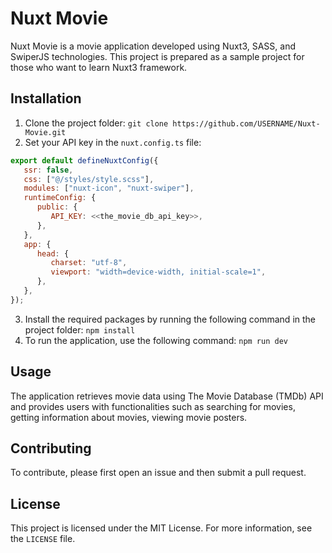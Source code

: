 # Nuxt Movie

Nuxt Movie is a movie application developed using Nuxt3, SASS, and SwiperJS technologies. This project is prepared as a sample project for those who want to learn Nuxt3 framework.

## Installation

1. Clone the project folder: `git clone https://github.com/USERNAME/Nuxt-Movie.git`
2. Set your API key in the `nuxt.config.ts` file:
```js
export default defineNuxtConfig({
   ssr: false,
   css: ["@/styles/style.scss"],
   modules: ["nuxt-icon", "nuxt-swiper"],
   runtimeConfig: {
      public: {
         API_KEY: <<the_movie_db_api_key>>,
      },
   },
   app: {
      head: {
         charset: "utf-8",
         viewport: "width=device-width, initial-scale=1",
      },
   },
});
```
3. Install the required packages by running the following command in the project folder: `npm install`
4. To run the application, use the following command: `npm run dev`

## Usage

The application retrieves movie data using The Movie Database (TMDb) API and provides users with functionalities such as searching for movies, getting information about movies, viewing movie posters.

## Contributing

To contribute, please first open an issue and then submit a pull request.

## License

This project is licensed under the MIT License. For more information, see the `LICENSE` file.
